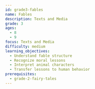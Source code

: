 ```yaml
---
id: grade3-fables
name: Fables
description: Texts and Media
grade: 3
ages:
  - 8
  - 9
focus: Texts and Media
difficulty: medium
learning_objectives:
  - Understand fable structure
  - Recognize moral lessons
  - Interpret animal characters
  - Transfer lessons to human behavior
prerequisites:
  - grade-2-fairy-tales
---
```


